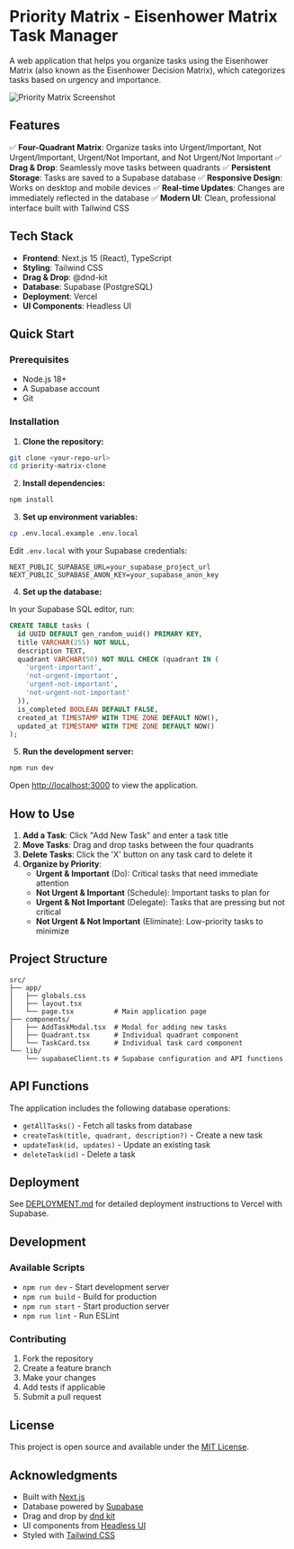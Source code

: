 # Priority Matrix - Eisenhower Matrix Task Manager

A web application that helps you organize tasks using the Eisenhower Matrix (also known as the Eisenhower Decision Matrix), which categorizes tasks based on urgency and importance.

![Priority Matrix Screenshot](https://via.placeholder.com/800x600/f3f4f6/374151?text=Priority+Matrix+Screenshot)

## Features

✅ **Four-Quadrant Matrix**: Organize tasks into Urgent/Important, Not Urgent/Important, Urgent/Not Important, and Not Urgent/Not Important
✅ **Drag & Drop**: Seamlessly move tasks between quadrants
✅ **Persistent Storage**: Tasks are saved to a Supabase database
✅ **Responsive Design**: Works on desktop and mobile devices
✅ **Real-time Updates**: Changes are immediately reflected in the database
✅ **Modern UI**: Clean, professional interface built with Tailwind CSS

## Tech Stack

- **Frontend**: Next.js 15 (React), TypeScript
- **Styling**: Tailwind CSS
- **Drag & Drop**: @dnd-kit
- **Database**: Supabase (PostgreSQL)
- **Deployment**: Vercel
- **UI Components**: Headless UI

## Quick Start

### Prerequisites

- Node.js 18+
- A Supabase account
- Git

### Installation

1. **Clone the repository:**
```bash
git clone <your-repo-url>
cd priority-matrix-clone
```

2. **Install dependencies:**
```bash
npm install
```

3. **Set up environment variables:**
```bash
cp .env.local.example .env.local
```

Edit `.env.local` with your Supabase credentials:
```env
NEXT_PUBLIC_SUPABASE_URL=your_supabase_project_url
NEXT_PUBLIC_SUPABASE_ANON_KEY=your_supabase_anon_key
```

4. **Set up the database:**

In your Supabase SQL editor, run:
```sql
CREATE TABLE tasks (
  id UUID DEFAULT gen_random_uuid() PRIMARY KEY,
  title VARCHAR(255) NOT NULL,
  description TEXT,
  quadrant VARCHAR(50) NOT NULL CHECK (quadrant IN (
    'urgent-important',
    'not-urgent-important',
    'urgent-not-important',
    'not-urgent-not-important'
  )),
  is_completed BOOLEAN DEFAULT FALSE,
  created_at TIMESTAMP WITH TIME ZONE DEFAULT NOW(),
  updated_at TIMESTAMP WITH TIME ZONE DEFAULT NOW()
);
```

5. **Run the development server:**
```bash
npm run dev
```

Open [http://localhost:3000](http://localhost:3000) to view the application.

## How to Use

1. **Add a Task**: Click "Add New Task" and enter a task title
2. **Move Tasks**: Drag and drop tasks between the four quadrants
3. **Delete Tasks**: Click the 'X' button on any task card to delete it
4. **Organize by Priority**:
   - **Urgent & Important** (Do): Critical tasks that need immediate attention
   - **Not Urgent & Important** (Schedule): Important tasks to plan for
   - **Urgent & Not Important** (Delegate): Tasks that are pressing but not critical
   - **Not Urgent & Not Important** (Eliminate): Low-priority tasks to minimize

## Project Structure

```
src/
├── app/
│   ├── globals.css
│   ├── layout.tsx
│   └── page.tsx          # Main application page
├── components/
│   ├── AddTaskModal.tsx  # Modal for adding new tasks
│   ├── Quadrant.tsx      # Individual quadrant component
│   └── TaskCard.tsx      # Individual task card component
└── lib/
    └── supabaseClient.ts # Supabase configuration and API functions
```

## API Functions

The application includes the following database operations:

- `getAllTasks()` - Fetch all tasks from database
- `createTask(title, quadrant, description?)` - Create a new task
- `updateTask(id, updates)` - Update an existing task
- `deleteTask(id)` - Delete a task

## Deployment

See [DEPLOYMENT.md](./DEPLOYMENT.md) for detailed deployment instructions to Vercel with Supabase.

## Development

### Available Scripts

- `npm run dev` - Start development server
- `npm run build` - Build for production
- `npm run start` - Start production server
- `npm run lint` - Run ESLint

### Contributing

1. Fork the repository
2. Create a feature branch
3. Make your changes
4. Add tests if applicable
5. Submit a pull request

## License

This project is open source and available under the [MIT License](LICENSE).

## Acknowledgments

- Built with [Next.js](https://nextjs.org/)
- Database powered by [Supabase](https://supabase.com/)
- Drag and drop by [dnd kit](https://dndkit.com/)
- UI components from [Headless UI](https://headlessui.com/)
- Styled with [Tailwind CSS](https://tailwindcss.com/)
